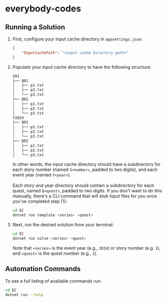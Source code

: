 # everybody-codes

## Running a Solution
1. First, configure your input cache directory in `appsettings.json`:       
   ```json
   {
       "InputCachePath": "<input cache directory path>"
   }
   ```
2. Populate your input cache directory to have the following structure:
   ```bash
   S01
   ├── Q01
   │   ├── p1.txt
   │   ├── p2.txt
   │   └── p3.txt
   ├── Q02
   │   ├── p1.txt
   │   ├── p2.txt
   │   └── p3.txt
   Y2024
   ├── Q01
   │   ├── p1.txt
   │   ├── p2.txt
   │   └── p3.txt
   ├── Q02
   │   ├── p1.txt
   │   ├── p2.txt
   │   └── p3.txt
   ```
   In other words, the input cache directory should have a subdirectory for each story number (named `S<number>`, padded to two digits), and each event year (named `Y<year>`).    
   <br> 
   Each story and year directory should contain a subdirectory for each quest, named `Q<quest>`, padded to two digits. If you don't want to do this manually, there's a CLI command that will stub input files for you once you've completed step (1):
   ```bash
   cd EC
   dotnet run template <series> <quest>
   ```

3. Next, run the desired solution from your terminal:
   ```bash
   cd EC
   dotnet run solve <series> <quest>
   ```
   Note that `<series>` is the event year (e.g., `2024`) or story number (e.g. `1`), and `<quest>` is the quest number (e.g., `1`).

## Automation Commands
To see a full listing of available commands run:
```bash
cd EC
dotnet run --help
```